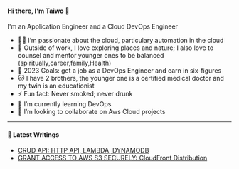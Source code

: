 #### Hi there, I'm Taiwo 👋


I'm an Application Engineer and a Cloud DevOps Engineer

   - 👨‍💻 I’m passionate about the cloud, particulary automation in the cloud
   - 🎻 Outside of work, I love exploring places and nature; I also love to counsel and mentor younger ones to be balanced (spiritually,career,family,Health) 
   - 🥅 2023 Goals: get a job as a DevOps Engineer and earn in six-figures
   - 🐱 I have 2 brothers, the younger one is a certified medical doctor and my twin is an educationist
   - ⚡ Fun fact: Never smoked; never drunk
   - 🌱 I’m currently learning DevOps
   - 👯 I’m looking to collaborate on Aws Cloud projects



   
   
   
___


#### 📕 Latest Writings

- [CRUD API: HTTP API, LAMBDA, DYNAMODB](https://amaotaiwo08.medium.com/crud-api-http-api-lambda-dynamodb-c6137d2e3bf3)
- [GRANT ACCESS TO AWS S3 SECURELY: CloudFront Distribution](https://medium.com/@amaotaiwo08/grant-access-to-aws-s3-securely-cloudfront-distribution-2a8a9e29eb43)


  


